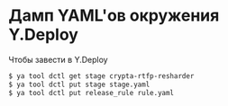 Дамп YAML'ов окружения Y.Deploy
===============================

Чтобы завести в Y.Deploy
```bash
$ ya tool dctl get stage crypta-rtfp-resharder
$ ya tool dctl put stage stage.yaml
$ ya tool dctl put release_rule rule.yaml
```
